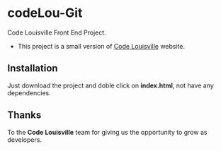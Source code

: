 # codeLou-Git

Code Louisville Front End Project.

* This project is a small version of [Code Louisville](https://reactjs.org/docs/getting-started.html#online-playgrounds) website.


## Installation

Just download the project and doble click on **index.html**, not have any dependencies.


## Thanks

To the **Code Louisville** team for giving us the opportunity to grow as developers.